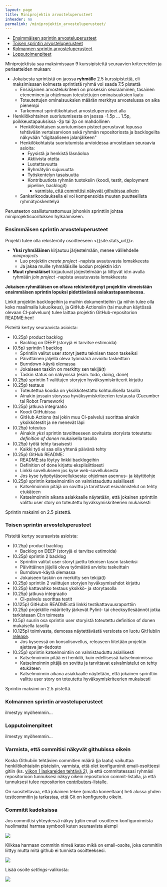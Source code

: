 ```yaml
---
layout: page
title: Miniprojektin arvosteluperusteet
inheader: no
permalink: /miniprojektin_arvosteluperusteet/
---
```


* [Ensimmäisen sprintin arvosteluperusteet](/miniprojektin_arvosteluperusteet#ensimmäisen-sprintin-arvosteluperusteet)
* [Toisen sprintin arvosteluperusteet](/miniprojektin_arvosteluperusteet#toisen-sprintin-arvosteluperusteet)
* [Kolmannen sprintin arvosteluperusteet](/miniprojektin_arvosteluperusteet#kolmannen-sprintin-arvosteluperusteet)
* [Lopputoimenpiteet](/miniprojektin_arvosteluperusteet#lopputoimenpiteet)

Miniprojektista saa maksimissaan 9 kurssipistettä seuraavien kriteereiden ja periaatteiden mukaan:

- Jokaisesta sprintistä on jaossa **ryhmälle** 2.5 kurssipistettä, eli maksimissaan kolmesta sprintistä ryhmä voi saada 7.5 pistettä
  - Ensisijainen arvostelukriteeri on prosessin seuraaminen, tasainen eteneminen ja ohjelmaan toteutettujen ominaisuuksien laatu
  - Toteutettujen ominaisuuksien määrän merkitys arvostelussa on aika pienempi
  - Tarkemmat sprinttikohtaiset arvosteluperusteet alla
- Henkilökohtainen suoriutumisesta on jaossa -1.5p ... 1.5p, poikkeustapauksissa -2p tai 2p on mahdollinen
  - Henkilökohtaisen suoriutumisen pisteet perustuvat lopussa tehtävään vertaisarvioon sekä ryhmän repositoriosta ja backlogeilta näkyvään "digitaaliseen jalanjälkeen"
  - Henkilökohtaista suoriutumista arvioidessa arvostetaan seuraavia asioita:
    - Fyysistä ja henkistä läsnäoloa
    - Aktiivista otetta
    - Luotettavuutta
    - Ryhmätyön sujuvuutta
    - Työskentelyn tasaisuutta
    - Kontribuutiota ryhmän tuotoksiin (koodi, testit, deployment pipeline, backlogit)
      - [varmista, että committisi näkyvät githubissa oikein](/miniprojektin_arvosteluperusteet#varmista-että-commitisi-näkyvät-githubissa-oikein)
  - Sankarikoodauksella ei voi kompensoida muuten puutteellista ryhmätyöskentelyä

Perusteeton osallistumattomuus johonkin sprinttiin johtaa miniprojektisuorituksen hylkäämiseen.

### Ensimmäisen sprintin arvosteluperusteet

Projekti tulee olla rekisteröity osoitteeseen <{{site.stats_url}}>.

- **Yksi ryhmäläinen** kirjautuu järjestelmään, menee välilehdelle _miniprojects_
  - Luo projektin _create project_ -napista avautuvasta lomakkeesta
  - Ja jakaa muille ryhmäläisille luodun projektin id:n
- **Muut ryhmäläiset** kirjautuvat järjestelmään ja liittyvät id:n avulla ryhmään _join project_ -napista avautuvasta lomakkeesta

**Jokaisen ryhmäläisen on oltava rekisteröitynyt projektiin viimeistään ensimmäisen sprintin lopuksi pidettävässä asiakastapaamisessa.**

Linkit projektin backlogeihin ja muihin dokumentteihin (ja niihin tulee olla koko maailmalla lukuoikeus), ja GitHub Actionsiin (tai muuhun käytössä olevaan CI-palveluun) tulee laittaa projektin GitHub-repositorion README:hen!

Pisteitä kertyy seuraavista asioista:

- (0.25p) product backlog
  - Backlog on DEEP (storyjä ei tarvitse estimoida)
- (0.5p) sprintin 1 backlog
  - Sprintiin valitut user storyt jaettu teknisen tason taskeiksi
  - Päivittäinen jäljellä oleva työmäärä arvioitu taskeittain
  - Burndown-käyrä olemassa
  - Jokaiseen taskiin on merkitty sen tekijä(t)
  - Taskin status on näkyvissä (esim. todo, doing, done)
- (0.25p) sprintiin 1 valittujen storyjen hyväksymiskriteerit kirjattu
- (0.25p) testaus
  - Toteutettua koodia on yksikkötestattu kohtuullisella tasolla
  - Ainakin jossain storyssa hyväksymiskriteerien testausta (Cucumber tai Robot Framework)
- (0.25p) jatkuva integraatio
  - Koodi GitHubissa
  - GitHub Actions (tai jokin muu CI-palvelu) suorittaa ainakin yksikkötestit ja ne menevät läpi
- (0.25p) toteutus
  - Ainakin _yksi_ sprintin tavoitteeseen sovituista storyista toteutettu _definition of donen_ mukaisella tasolla
- (0.25p) työtä tehty tasaisesti
  - Kaikki työ ei saa olla yhtenä päivänä tehty
- (0.25p) GitHub README:
  - README:sta löytyy linkki backlogeihin
  - Definition of done kirjattu eksplisiittisesti
  - Linkki sovellukseen jos kyse web-sovelluksesta
  - Jos kyse työpöytäsovelluksesta: ohjelman asennus- ja käyttöohje
- (0.25p) sprintin katselmointiin on valmistauduttu asiallisesti
  - Katselmoinnin pitäjä on sovittu ja tarvittavat esivalmistelut on tehty etukäteen
  - Katselmoinnin aikana asiakkaalle näytetään, että jokainen sprinttiin valittu user story on toteutettu hyväksymiskriteerien mukaisesti

Sprintin maksimi on 2.5 pistettä.

### Toisen sprintin arvosteluperusteet

Pisteitä kertyy seuraavista asioista:

- (0.25p) product backlog
  - Backlog on DEEP (storyjä ei tarvitse estimoida)
- (0.25p) sprintin 2 backlog
  - Sprintiin valitut user storyt jaettu teknisen tason taskeiksi
  - Päivittäinen jäjellä oleva työmäärä arvioitu taskeittain
  - Burndown-käyrä olemassa
  - Jokaiseen taskiin on merkitty sen tekijä(t)
- (0.25p) sprintiin 2 valittujen storyjen hyväksymisehdot kirjattu
- (0.25p) kattavahko testaus yksikkö- ja storytasolla
- (0.25p) jatkuva integraatio
  - CI-palvelu suorittaa testit
- (0.125p) GitHubin README:stä linkki testikattavuusraporttiin
- (0.25p) projektille määritelty järkevät Pylint- tai checksytlesäännöt jotka tarkisteaan CI:n toimesta
- (0.5p) suurin osa sprintin user storyistä toteutettu definition of donen mukaisella tasolla
- (0.125p) toimivasta, demossa näytettävästä versiosta on luotu GitHubiin [release](https://help.github.com/articles/creating-releases/).
  - Jos kyseessä on konsolisovellus, releaseen liitetään projektin ajettava jar-tiedosto
- (0.25p) sprintin katselmointiin on valmistauduttu asiallisesti
  - Katselmoinnin pitää eri henkilö, kuin edellisessä katselmoinnissa
  - Katselmoinnin pitäjä on sovittu ja tarvittavat esivalmistelut on tehty etukäteen
  - Katselmoinnin aikana asiakkaalle näytetään, että jokainen sprinttiin valittu user story on toteutettu hyväksymiskriteerien mukaisesti

Sprintin maksimi on 2.5 pistettä.

### Kolmannen sprintin arvosteluperusteet

ilmestyy myöhemmin...

### Lopputoimenpiteet

ilmestyy myöhemmin...
### Varmista, että commitisi näkyvät githubissa oikein

Koska Githubiin tehtävien commitien määrä (ja laatu) vaikuttaa henkilökohtaisiin pisteisiin, varmista, että olet konfiguroinit email-osoitteesi gitiin (ks. [viikon 1 laskareiden tehtävä 2](/tehtavat1/#2-githubiin-versionhallinta)), ja että commitatessasi ryhmäsi repositorioon tunnuksesi näkyy oikein repositorion commit-listalla, ja että tunnuksesi tulee repositorion [contributors](https://github.com/ohjelmistotuotanto-hy/ohjelmistotuotanto-hy.github.io/graphs/contributors)-listalle.

On suositeltavaa, että jokainen tekee (omalta koneeltaan) heti alussa yhden testicommitin ja tarkastaa, että Git on konfiguroitu oikein.

### Commitit kadoksissa

Jos committisi yhteydessä näkyy (gitin email-osoitteen konfiguroinnista huolimatta) harmaa symbooli kuten seuraavista alempi

![](https://raw.githubusercontent.com/mluukkai/ohtu2017/master/images/commit1.png)

Klikkaa harmaan commitin nimeä katso mikä on email-osoite, joka commitiin liittyy mutta mitä github ei tunnista osoitteeksesi.

![](https://raw.githubusercontent.com/mluukkai/ohtu2017/master/images/commit2.png)

Lisää osoite _settings_-valikosta:

![](https://raw.githubusercontent.com/mluukkai/ohtu2017/master/images/commit3.png)

